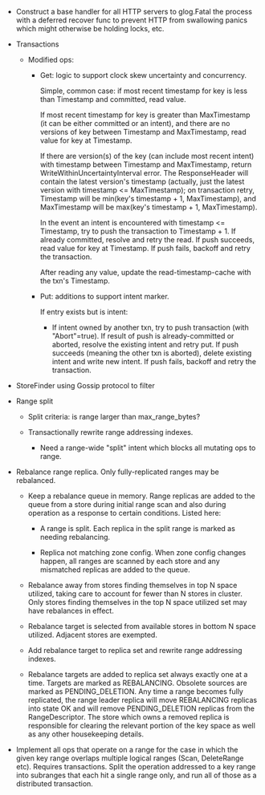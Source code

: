 * Construct a base handler for all HTTP servers to glog.Fatal the
  process with a deferred recover func to prevent HTTP from swallowing
  panics which might otherwise be holding locks, etc.

* Transactions

  - Modified ops:

    - Get: logic to support clock skew uncertainty and concurrency.

      Simple, common case: if most recent timestamp for key is less
      than Timestamp and committed, read value.

      If most recent timestamp for key is greater than MaxTimestamp
      (it can be either committed or an intent), and there are no
      versions of key between Timestamp and MaxTimestamp, read value
      for key at Timestamp.

      If there are version(s) of the key (can include most recent
      intent) with timestamp between Timestamp and MaxTimestamp,
      return WriteWithinUncertaintyInterval error. The ResponseHeader
      will contain the latest version's timestamp (actually, just the
      latest version with timestamp <= MaxTimestamp); on transaction
      retry, Timestamp will be min(key's timestamp + 1, MaxTimestamp),
      and MaxTimestamp will be max(key's timestamp + 1, MaxTimestamp).

      In the event an intent is encountered with timestamp <=
      Timestamp, try to push the transaction to Timestamp + 1. If
      already committed, resolve and retry the read. If push succeeds,
      read value for key at Timestamp. If push fails, backoff and
      retry the transaction.

      After reading any value, update the read-timestamp-cache with
      the txn's Timestamp.

    - Put: additions to support intent marker.

      If entry exists but is intent:

        - If intent owned by another txn, try to push transaction
          (with "Abort"=true). If result of push is already-committed
          or aborted, resolve the existing intent and retry put. If
          push succeeds (meaning the other txn is aborted), delete
          existing intent and write new intent. If push fails, backoff
          and retry the transaction.

* StoreFinder using Gossip protocol to filter


* Range split

  - Split criteria: is range larger than max_range_bytes?

  - Transactionally rewrite range addressing indexes.

    - Need a range-wide "split" intent which blocks all mutating
      ops to range.

* Rebalance range replica. Only fully-replicated ranges may be
  rebalanced.

  - Keep a rebalance queue in memory. Range replicas are added to the
    queue from a store during initial range scan and also during
    operation as a response to certain conditions. Listed here:

    - A range is split. Each replica in the split range is marked as
      needing rebalancing.

    - Replica not matching zone config. When zone config changes happen,
      all ranges are scanned by each store and any mismatched replicas
      are added to the queue.

  - Rebalance away from stores finding themselves in top N space
    utilized, taking care to account for fewer than N stores in
    cluster. Only stores finding themselves in the top N space
    utilized set may have rebalances in effect.

  - Rebalance target is selected from available stores in bottom N
    space utilized. Adjacent stores are exempted.

  - Add rebalance target to replica set and rewrite range addressing
    indexes.

  - Rebalance targets are added to replica set always exactly one at a
    time. Targets are marked as REBALANCING. Obsolete sources are
    marked as PENDING_DELETION. Any time a range becomes fully
    replicated, the range leader replica will move REBALANCING
    replicas into state OK and will remove PENDING_DELETION replicas
    from the RangeDescriptor. The store which owns a removed replica
    is responsible for clearing the relevant portion of the key space
    as well as any other housekeeping details.

* Implement all ops that operate on a range for the case in which
  the given key range overlaps multiple logical ranges (Scan, DeleteRange etc).
  Requires transactions. Split the operation addressed to a key range into
  subranges that each hit a single range only, and run all of those as a
  distributed transaction.
